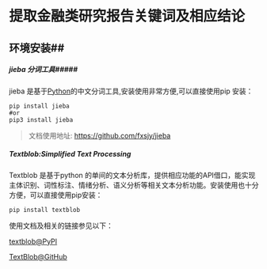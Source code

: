# 提取金融类研究报告关键词及相应结论

## 环境安装##

##### jieba 分词工具#####

jieba 是基于[Python](http://lib.csdn.net/base/python)的中文分词工具,安装使用非常方便,可以直接使用pip 安装：

```
pip install jieba
#or
pip3 install jieba
```

> 文档使用地址: <https://github.com/fxsjy/jieba>  

##### Textblob:Simplified Text Processing

Textblob 是基于python 的单间的文本分析库，提供相应功能的API借口，能实现主体识别、词性标注、情绪分析、语义分析等相关文本分析功能。安装使用也十分方便，可以直接使用pip安装：

```
pip install textblob
```

使用文档及相关的链接参见以下：

[textblob@PyPI](https://pypi.org/project/textblob/)

[TextBlob@GitHub](https://github.com/sloria/textblob)









